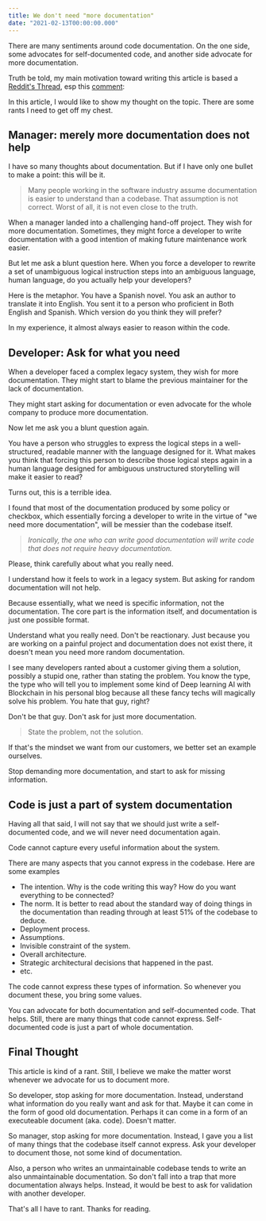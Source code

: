 ```yaml
---
title: We don't need "more documentation"
date: "2021-02-13T00:00:00.000"
---
```


There are many sentiments around code documentation. On the one side, some advocates for self-documented code, and another side advocate for more documentation.

Truth be told, my main motivation toward writing this article is based a [Reddit's Thread](https://www.reddit.com/r/programming/comments/le46br/why_you_need_architecturemd/), esp this [comment](https://www.reddit.com/r/programming/comments/le46br/why_you_need_architecturemd/gm9zut3?utm_source=share&utm_medium=web2x&context=3):

In this article, I would like to show my thought on the topic. There are some rants I need to get off my chest.

## Manager: merely more documentation does not help

I have so many thoughts about documentation. But if I have only one bullet to make a point: this will be it.

> Many people working in the software industry assume documentation is easier to understand than a codebase. That assumption is not correct. Worst of all, it is not even close to the truth.

When a manager landed into a challenging hand-off project. They wish for more documentation. Sometimes, they might force a developer to write documentation with a good intention of making future maintenance work easier.

But let me ask a blunt question here. When you force a developer to rewrite a set of unambiguous logical instruction steps into an ambiguous language, human language, do you actually help your developers?

Here is the metaphor. You have a Spanish novel. You ask an author to translate it into English. You sent it to a person who proficient in Both English and Spanish. Which version do you think they will prefer?

In my experience, it almost always easier to reason within the code.

## Developer: Ask for what you need

When a developer faced a complex legacy system, they wish for more documentation. They might start to blame the previous maintainer for the lack of documentation.

They might start asking for documentation or even advocate for the whole company to produce more documentation.

Now let me ask you a blunt question again.

You have a person who struggles to express the logical steps in a well-structured, readable manner with the language designed for it. What makes you think that forcing this person to describe those logical steps again in a human language designed for ambiguous unstructured storytelling will make it easier to read?

Turns out, this is a terrible idea.

I found that most of the documentation produced by some policy or checkbox, which essentially forcing a developer to write in the virtue of "we need more documentation", will be messier than the codebase itself.

> _Ironically, the one who can write good documentation will write code that does not require heavy documentation._

Please, think carefully about what you really need.

I understand how it feels to work in a legacy system. But asking for random documentation will not help.

Because essentially, what we need is specific information, not the documentation. The core part is the information itself, and documentation is just one possible format.

Understand what you really need. Don't be reactionary. Just because you are working on a painful project and documentation does not exist there, it doesn't mean you need more random documentation.

I see many developers ranted about a customer giving them a solution, possibly a stupid one, rather than stating the problem. You know the type, the type who will tell you to implement some kind of Deep learning AI with Blockchain in his personal blog because all these fancy techs will magically solve his problem. You hate that guy, right?

Don't be that guy. Don't ask for just more documentation.

> State the problem, not the solution.

If that's the mindset we want from our customers, we better set an example ourselves.

Stop demanding more documentation, and start to ask for missing information.

## Code is just a part of system documentation

Having all that said, I will not say that we should just write a self-documented code, and we will never need documentation again.

Code cannot capture every useful information about the system.

There are many aspects that you cannot express in the codebase. Here are some examples

- The intention. Why is the code writing this way? How do you want everything to be connected?
- The norm. It is better to read about the standard way of doing things in the documentation than reading through at least 51% of the codebase to deduce.
- Deployment process.
- Assumptions.
- Invisible constraint of the system.
- Overall architecture.
- Strategic architectural decisions that happened in the past.
- etc.

The code cannot express these types of information. So whenever you document these, you bring some values.

You can advocate for both documentation and self-documented code. That helps. Still, there are many things that code cannot express. Self-documented code is just a part of whole documentation.

## Final Thought

This article is kind of a rant. Still, I believe we make the matter worst whenever we advocate for us to document more.

So developer, stop asking for more documentation. Instead, understand what information do you really want and ask for that. Maybe it can come in the form of good old documentation. Perhaps it can come in a form of an executeable document (aka. code). Doesn't matter.

So manager, stop asking for more documentation. Instead, I gave you a list of many things that the codebase itself cannot express. Ask your developer to document those, not some kind of documentation.

Also, a person who writes an unmaintainable codebase tends to write an also unmaintainable documentation. So don't fall into a trap that more documentation always helps. Instead, it would be best to ask for validation with another developer.

That's all I have to rant. Thanks for reading.
